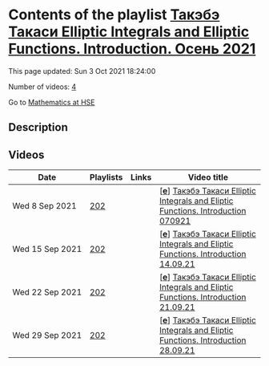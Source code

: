 # Contents of the playlist [Такэбэ Такаси  Elliptic Integrals and Elliptic Functions. Introduction. Осень 2021](https://www.youtube.com/playlist?list=PLq3E5oubNNoBcapL-V8vlM60sluXw0slp)

This page updated: Sun 3 Oct 2021 18:24:00

Number of videos: [4](#videos)

Go to [Mathematics at HSE](../README.md)

## Description



## Videos

|Date|Playlists|Links|Video title|
|---|---|---|---|
| Wed&nbsp;8&nbsp;Sep&nbsp;2021 | [202](../playlists/202 "Такэбэ Такаси  Elliptic Integrals and Elliptic Functions. Introduction. Осень 2021") |  | [[**e**](https://studio.youtube.com/video/SMETLeO4lxg/edit "Edit")] [Такэбэ Такаси Elliptic Integrals and Eliptic Functions. Introduction 070921](https://www.youtube.com/watch?v=SMETLeO4lxg&list=PLq3E5oubNNoBcapL-V8vlM60sluXw0slp) |
| Wed&nbsp;15&nbsp;Sep&nbsp;2021 | [202](../playlists/202 "Такэбэ Такаси  Elliptic Integrals and Elliptic Functions. Introduction. Осень 2021") |  | [[**e**](https://studio.youtube.com/video/EA9j6vx0OLM/edit "Edit")] [Такэбэ Такаси Elliptic Integrals and Eliptic Functions. Introduction 14.09.21](https://www.youtube.com/watch?v=EA9j6vx0OLM&list=PLq3E5oubNNoBcapL-V8vlM60sluXw0slp) |
| Wed&nbsp;22&nbsp;Sep&nbsp;2021 | [202](../playlists/202 "Такэбэ Такаси  Elliptic Integrals and Elliptic Functions. Introduction. Осень 2021") |  | [[**e**](https://studio.youtube.com/video/1Xs1hNNEje0/edit "Edit")] [Такэбэ Такаси Elliptic Integrals and Eliptic Functions. Introduction 21.09.21](https://www.youtube.com/watch?v=1Xs1hNNEje0&list=PLq3E5oubNNoBcapL-V8vlM60sluXw0slp) |
| Wed&nbsp;29&nbsp;Sep&nbsp;2021 | [202](../playlists/202 "Такэбэ Такаси  Elliptic Integrals and Elliptic Functions. Introduction. Осень 2021") |  | [[**e**](https://studio.youtube.com/video/i_YLqUuF3wQ/edit "Edit")] [Такэбэ Такаси Elliptic Integrals and Eliptic Functions. Introduction 28.09.21](https://www.youtube.com/watch?v=i_YLqUuF3wQ&list=PLq3E5oubNNoBcapL-V8vlM60sluXw0slp) |
